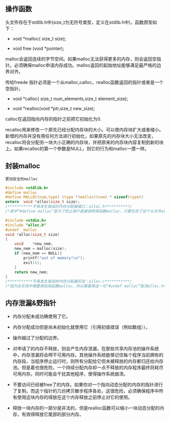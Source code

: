 ## 操作函数

头文件存在于stdlib.h中(size_t为无符号类型，定义在stdlib.h中)，函数原型如下：

+ void	*malloc( size_t size);

+ void	free (void *pointer);

malloc会返回连续的字节空间。如果malloc无法获得更多的内存，则会返回空指针。必须确保malloc申请内存成功。malloc返回的起始地址能够满足最严格的边界对齐。

传给freede 指针必须是一个从malloc,calloc，realloc函数返回的指针或者是一个空指针。

+ void	*calloc( size_t	num_elements,size_t	element_size);

+ void	*realloc(void	*ptr,size_t	new_size);

calloc在返回指向内存的指针之前把它初始化为0.

recalloc用来修改一个原先已经分配内存块的大小。可以使内存块扩大或者缩小。新增的内存并没有用任何方法进行初始化，如果原先的内存块大小无法改变，recalloc将会分配另一块大小正确的内存块，并把原来的内存块内容复制到新的块上。如果recalloc的第一个参数是NULL，则它的行为和malloc一摸一样。

## 封装malloc

`更加安全的malloc`

```c
#include <stdlib.h>
#define malloc 
#define MALLOC(num,type) (type *)malloc((num) * sizeof(type))
extern  void *alloc(size_t size);
/***********不易发生错误的内存分配器接口：alloc.h***********/
/*其中“#define malloc”是为了防止用户直接调用库函数malloc，只要包含了这个头文件alloc.h，就不能直接调用库函数malloc，而只能调用自定义函数MALLOC，如果用户要调用库函数malloc编译器会发生错误；*/
```

```c
#include <stdio.h>
#include "alloc.h"
#undef  malloc
void *alloc(size_t size)
{
    void    *new_nem;
    new_nem = malloc(size);
    if (new_nem == NULL){
        printf("out of memory!\n");
        exit(1);
    }
    return new_nem;
}
/***********不易发生错误的内存分配器实现：alloc.c***********/
/*因为在实现中需要用到库函数malloc，所以需要用这一句“#undef malloc”取消alloc.h中对malloc的宏定义。*/
```

## 内存泄漏&野指针

+ 内存分配未成功确使用了它。

+ 内存分配成功但是尚未初始化就使用它（引用初值错误（例如数组））。

+ 操作越过了分配的边界。

+ 对申请了的内存不释放，则会产生内存泄漏，在那些共享内存池的操作系统中，内存泄漏将会榨干可用内存。其他操作系统能够记住每个程序当前拥有的内存段，当程序停止运行时，则所有分配给它但未被释放的内存都归还给内存池。但是着也很危险，一个持续分配内存却一点不释放的内存程序最终将耗尽可用内存。同时可能会干扰其他程序，使得操作系统崩溃。

+ 不要访问已经被free了的内存。如果你对一个指向动态分配的内存的指针进行了复制，而这个指针的几份拷贝散步程序各处，这很危险，必须确保程序中所有使用这块内存的得放在这个内存释放之前停止对它的使用。

+ 释放一块内存的一部分是非法的，但是realloc函数可以缩小一块动态分配的内存，有效得释放它尾部的部分内存。

  
